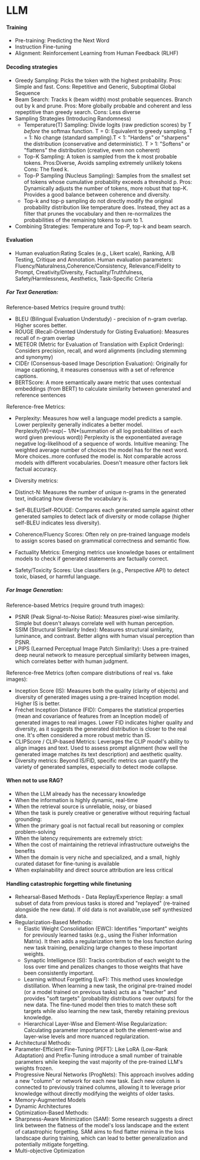# LLM
#### Training
* Pre-training: Predicting the Next Word
* Instruction Fine-tuning
* Alignment: Reinforcement Learning from Human Feedback (RLHF)

#### Decoding strategies
* Greedy Sampling: Picks the token with the highest probability.
  Pros: Simple and fast. Cons: Repetitive and Generic, Suboptimal Global Sequence
* Beam Search: Tracks k (beam width) most probable sequences. Branch out by k and prune.
  Pros: More globally probable and coherent and less repeptitive than greedy search. Cons: Less diverse
* Sampling Strategies (Introducing Randomness)
  * Temperature(T) Sampling: Divide logits (raw prediction scores) by T *before* the softmax function. T = 0: Equivalent to greedy sampling. T = 1: No change (standard sampling).T < 1: "Hardens" or "sharpens" the distribution (conservative and deterministic). T > 1: "Softens" or "flattens" the distribution (creative, even non coherent)
  * Top-K Sampling: A token is sampled from the k most probable tokens. Pros:Diverse, Avoids sampling extremely unlikely tokens Cons: The fixed k.
  * Top-P Sampling (Nucleus Sampling): Samples from the smallest set of tokens whose cumulative probability exceeds a threshold p. Pros: Dynamically adjusts the number of tokens, more robust that top-K. Provides a good balance between coherence and diversity.
  * Top-k and top-p sampling do not directly modify the original probability distribution like temperature does. Instead, they act as a filter that prunes the vocabulary and then re-normalizes the probabilities of the remaining tokens to sum to 1.
* Combining Strategies: Temperature and Top-P, top-k and beam search.

#### Evaluation
* Human evaluation:Rating Scales (e.g., Likert scale), Ranking, A/B Testing, Critique and Annotation.
  Human evaluation parameters: Fluency/Naturalness,Coherence/Consistency, Relevance/Fidelity to Prompt, Creativity/Diversity, Factuality/Truthfulness, Safety/Harmlessness, Aesthetics, Task-Specific Criteria

##### For Text Generation:
Reference-based Metrics (require ground truth): 
 * BLEU (Bilingual Evaluation Understudy) - precision of n-gram overlap. Higher scores better. 
 * ROUGE (Recall-Oriented Understudy for Gisting Evaluation): Measures recall of n-gram overlap
 * METEOR (Metric for Evaluation of Translation with Explicit Ordering): Considers precision, recall, and word alignments (including stemming and synonymy)
 * CIDEr (Consensus-based Image Description Evaluation): Originally for image captioning, it measures consensus with a set of reference captions.
 * BERTScore: A more semantically aware metric that uses contextual embeddings (from BERT) to calculate similarity between generated and reference sentences

Reference-free Metrics:
* Perplexity: Measures how well a language model predicts a sample. Lower perplexity generally indicates a better model.
  Perplexity(W)=exp(− 1/N*(summation of all log probabilities of each word given previous word))
  Perplexity is the exponentiated average negative log-likelihood of a sequence of words.
  Intuitive meaning: The weighted average number of choices the model has for the next word. More choices..more confused the model is.
  Not comparable across models with different vocabularies. Doesn't measure other factors liek factual accuracy.
 
* Diversity metrics:
 * Distinct-N: Measures the number of unique n-grams in the generated text, indicating how diverse the vocabulary is.
 * Self-BLEU/Self-ROUGE: Compares each generated sample against other generated samples to detect lack of diversity or mode collapse (higher self-BLEU indicates less diversity).
* Coherence/Fluency Scores: Often rely on pre-trained language models to assign scores based on grammatical correctness and semantic flow.
* Factuality Metrics: Emerging metrics use knowledge bases or entailment models to check if generated statements are factually correct.
* Safety/Toxicity Scores: Use classifiers (e.g., Perspective API) to detect toxic, biased, or harmful language.

##### For Image Generation:

Reference-based Metrics (require ground truth images):
* PSNR (Peak Signal-to-Noise Ratio): Measures pixel-wise similarity. Simple but doesn't always correlate well with human perception.
* SSIM (Structural Similarity Index): Measures structural similarity, luminance, and contrast. Better aligns with human visual perception than PSNR.
* LPIPS (Learned Perceptual Image Patch Similarity): Uses a pre-trained deep neural network to measure perceptual similarity between images, which correlates better with human judgment.

Reference-free Metrics (often compare distributions of real vs. fake images):
* Inception Score (IS): Measures both the quality (clarity of objects) and diversity of generated images using a pre-trained Inception model. Higher IS is better.
* Fréchet Inception Distance (FID): Compares the statistical properties (mean and covariance of features from an Inception model) of generated images to real images. Lower FID indicates higher quality and diversity, as it suggests the generated distribution is closer to the real one. It's often considered a more robust metric than IS.
* CLIPScore / CLIP-based Metrics: Leverages the CLIP model's ability to align images and text. Used to assess prompt alignment (how well the generated image matches its text description) and aesthetic quality.
* Diversity metrics: Beyond IS/FID, specific metrics can quantify the variety of generated samples, especially to detect mode collapse.

#### When not to use RAG?
* When the LLM already has the necessary knowledge
* When the information is highly dynamic, real-time
* When the retrieval source is unreliable, noisy, or biased
* When the task is purely creative or generative without requiring factual grounding:
* When the primary goal is not factual recall but reasoning or complex problem-solving
* When the latency requirements are extremely strict: 
* When the cost of maintaining the retrieval infrastructure outweighs the benefits
* When the domain is very niche and specialized, and a small, highly curated dataset for fine-tuning is available
* When explainability and direct source attribution are less critical

#### Handling catastrophic forgetting while finetuning
* Rehearsal-Based Methods - Data Replay/Experience Replay: a small subset of data from previous tasks is stored and "replayed" (re-trained alongside the new data). If old data is not available,use self synthesized data.
* Regularization-Based Methods:
  * Elastic Weight Consolidation (EWC): Identifies "important" weights for previously learned tasks (e.g., using the Fisher Information Matrix). It then adds a regularization term to the loss function during new task training, penalizing large changes to these important weights. 
  * Synaptic Intelligence (SI): Tracks contribution of each weight to the loss over time and penalizes changes to those weights that have been consistently important.
  * Learning without Forgetting (LwF): This method uses knowledge distillation. When learning a new task, the original pre-trained model (or a model trained on previous tasks) acts as a "teacher" and provides "soft targets" (probability distributions over outputs) for the new data. The fine-tuned model then tries to match these soft targets while also learning the new task, thereby retaining previous knowledge.
  * Hierarchical Layer-Wise and Element-Wise Regularization: Calculating parameter importance at both the element-wise and layer-wise levels and more nuanced regularization.
* Architectural Methods:
 * Parameter-Efficient Fine-Tuning (PEFT): Like LoRA (Low-Rank Adaptation) and Prefix-Tuning introduce a small number of trainable parameters while keeping the vast majority of the pre-trained LLM's weights frozen. 
 * Progressive Neural Networks (ProgNets): This approach involves adding a new "column" or network for each new task. Each new column is connected to previously trained columns, allowing it to leverage prior knowledge without directly modifying the weights of older tasks.
 * Memory-Augmented Models
 * Dynamic Architectures
* Optimization-Based Methods:
 * Sharpness-Aware Minimization (SAM): Some research suggests a direct link between the flatness of the model's loss landscape and the extent of catastrophic forgetting. SAM aims to find flatter minima in the loss landscape during training, which can lead to better generalization and potentially mitigate forgetting.
 * Multi-objective Optimization

